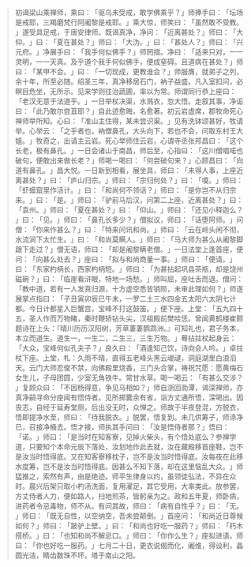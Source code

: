 
> 初谒梁山乘禅师，乘曰：​「驱乌未受戒，敢学佛乘乎？​」师捧手曰：​「坛场是戒耶，三羯磨梵行阿阇黎是戒耶。​」乘大惊，师笑曰：​「虽然敢不受教。​」遂受具足戒，于唐安律师。既谒真净，净问：​「近离甚处？​」师曰：​「大仰。​」曰：​「夏在甚处？​」师曰：​「大沩。​」曰：​「甚处人？​」师曰：​「兴元府。​」净展手曰：​「我手何似佛手？​」师罔措。净曰：​「适来只对，一一灵明，一一天真。及乎道个我手何似佛手，便成窒碍。且道病在甚处？​」师曰：​「某甲不会。​」曰：​「一切现成，更教谁会？​」师服膺，就弟子之列，余十年，所至必随。绍圣三年，真净移居石门，衲子益盛。凡入室扣问，必瞑目危坐，无所示。见来学则往治蔬圃，率以为常。师谓同行恭上座曰：​「老汉无意于法道乎。​」一日举杖决渠，水溅衣，忽大悟。走叙其事，净诟曰：​「此乃敢尔尝苴耶？​」自此迹愈晦，名愈著。初云岩虚席，郡牧命死心禅师举所知。心曰：​「准山主住得，某未尝识渠。​」见有洗钵颂甚好，牧请举。心举云：​「之乎者也，衲僧鼻孔，大头向下，若也不会，问取东村王大姐。​」牧奇之，出请主云岩。死心举师住云岩，心谓寺丞张邦昌曰：​「这个长老，极有鼻孔。​」一日会诸山于南昌，师后至，心指曰：​「这川僧唱喏也破句，便敢出来做长老？​」师喝一喝曰：​「何尝破句来？​」心顾昌曰：​「向道有鼻孔。​」昌大悦。一日新到相看，展坐具，师曰：​「未得人事，上座近离甚处？​」曰：​「庐山归宗。​」师曰：​「宗归何处？​」曰：​「嗄。​」师曰：​「虾蟆窟里作活计。​」曰：​「和尚何不领话？​」师曰：​「是你岂不从归宗来。​」曰：​「是。​」师曰：​「驴前马后汉，问第二上座，近离甚处？​」曰：​「袁州。​」师曰：​「夏在甚处？​」曰：​「仰山。​」师曰：​「还见小释迦么？​」曰：​「见。​」师曰：​「鼻孔长多少？​」僧拟议，师曰：​「话堕阿师。​」问僧：​「你来作甚么？​」曰：​「特来问讯和尚。​」师曰：​「云在岭头闲不彻，水流涧下太忙生。​」曰：​「和尚莫瞒人。​」师曰：​「马大师为甚么从阇黎脚跟下走过？​」僧无语，师曰：​「却是阇黎瞒老僧。​」一日法堂上逢首座，便问：​「向甚么处去？​」座曰：​「拟与和尚商量一事。​」师曰：​「便请。​」曰：​「东家杓柄长，西家杓柄短。​」师曰：​「为甚拈起巩县茶瓶，却是饶州磁碗？​」曰：​「临崖看浒眼，特地一场愁。​」师叫屈，座吐舌而退。僧问：​「教中道，若有一人发真归源，十方虚空悉皆销陨，未审此理如何？​」师遂展掌点指曰：​「子丑寅卯辰巳午未，一罗二土三水四金五太阳六太阴七计都。今日计都星入巨蟹宫，宝峰不打这鼓笛。​」便下座。上堂：​「五九四十五，圣人作而万物睹，秦时鞭轿钻头尖，汉祖殿前樊哙恁。曾闻黄鹤楼崔颢题诗在上头：『晴川历历汉阳树，芳草萋萋鹦鹉洲。』可知礼也，君子务本，本立而道生。道生一，一生二，二生三，三生万物。​」蓦拈拄杖起身云：​「大众，宝峰何似孔夫子？​」良久曰：​「酒逢知己饮，诗向会人吟。​」卓拄杖下座。上堂，札：久雨不晴，直得五老峰头黑云叆叇，洞庭湖里白浪滔天。云门大师忍俊不禁，向佛殿里烧香，三门头合掌，祷祝咒愿：愿黄梅石女生儿，子母团圆，少室无角铁牛。常甘水草。喝一喝云：​「有甚么交涉？​」复顾众曰：​「不因杨得意，争见马相如？​」师自浙回泐潭，谒深禅师，亦真净嗣寻命分座闻有悟侍者。见所掷爨余有省，诣方丈通所悟，深喝出。因丧志，自经于延寿堂厕，后出没无时，众惮之。师故于半夜登混，方脱衣，悟即提净水至，师曰：​「待我脱衣。​」脱罢，悟复到。未几供筹子，师涤净已，召接净桶去。悟才接，师执其手问曰：​「汝是悟侍者那？​」悟曰：​「诺。​」师曰：​「是当时在知客寮，见掉火柴头，有个悟处底么？参禅学道，只要知个本命元辰下落处，汝划地作此去就，汝在藏殿移首座鞋，岂不是汝当时悟得底。又在知客寮移枕子，岂不是汝当时悟得底。汝每夜在此移水度筹，岂不是汝当时悟得底。因甚么不知下落，却在这里恼乱大众。​」师猛推之，索然有声，由是绝迹。师平生律身以约，虽领徒弘法，不异在众时。晨兴后架只取小杓汤洗面，复用濯足，其它受用，大率类此。放参罢，方丈侍者人力，便如路人，扫地煎茶，皆躬亲为之。政和五年夏，师卧病，进药者令忌毒物，师不从。有问其故，师曰：​「病有自性乎？​」曰：​「无。​」师曰：​「既无自性，以空纳空，吾未尝颠倒。​」首座问：​「和尚近日尊候如何？​」师曰：​「跛驴上壁。​」曰：​「和尚也好吃一服药？​」师曰：​「朽木搭桥。​」曰：​「也知和尚不解忌口。​」师曰：​「你作么生？​」座拟进语。师曰：​「你也好吃一服药。​」七月二十日，更衣说偈而化，阇维，得设利，晶圆光洁，睛齿数珠不坏。塔于南山之阳。
